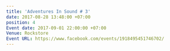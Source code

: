 ```yaml
---
title: 'Adventures In Sound # 3'
date: 2017-08-28 13:48:00 +07:00
position: 4
Event date: 2017-09-01 22:00:00 +07:00
Venue: Rockstore
Event URL: https://www.facebook.com/events/1918495451746702/
---
```


